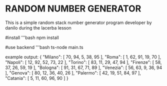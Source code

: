 # RANDOM NUMBER GENERATOR

This is a simple random stack number generator program developer by danilo during the lacerba lesson

#install
'''bash
npm install

#use backend
'''bash
ts-node main.ts

example output:
{
  "Milano": [
    70,
    94,
    5,
    38,
    95
  ],
  "Roma": [
    1,
    62,
    91,
    19,
    70
  ],
  "Napoli": [
    12,
    92,
    52,
    73,
    22
  ],
  "Torino": [
    83,
    11,
    29,
    47,
    94
  ],
  "Firenze": [
    58,
    37,
    26,
    59,
    19
  ],
  "Bologna": [
    91,
    31,
    67,
    71,
    89
  ],
  "Venezia": [
    56,
    63,
    9,
    36,
    94
  ],
  "Genova": [
    80,
    12,
    36,
    40,
    26
  ],
  "Palermo": [
    42,
    19,
    51,
    84,
    97
  ],
  "Catania": [
    5,
    11,
    60,
    96,
    90
  ]
}